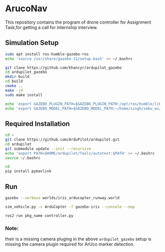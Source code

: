 # ArucoNav
This repository contains the program of drone controller for Assignment Task,for getting a call for internship interview.


## Simulation Setup
```bash
sudo apt install ros-humble-gazebo-ros
echo 'source /usr/share/gazebo-11/setup.bash' >> ~/.bashrc

git clone https://github.com/khancyr/ardupilot_gazebo
cd ardupilot_gazebo
mkdir build
cd build
cmake ..
make -j4
sudo make install

echo 'export GAZEBO_PLUGIN_PATH=$GAZEBO_PLUGIN_PATH:/opt/ros/humble/lib' >> ~/.bashrc
echo 'export GAZEBO_MODEL_PATH=$GAZEBO_MODEL_PATH:~/home/singh/zebu_ws/src/ardupilot_gazebo/models' >> ~/.bashrc
```
## Required Installation
```bash
cd ~
git clone https://github.com/ArduPilot/ardupilot.git
cd ardupilot
git submodule update --init --recursive
echo 'export PATH=$HOME/ardupilot/Tools/autotest:$PATH' >> ~/.bashrc
source ~/.bashrc

cd
pip install pymavlink
```


## Run
```bash
gazebo --verbose worlds/iris_arducopter_runway.world
```
```bash
sim_vehicle.py -v ArduCopter -f gazebo-iris --console --map
```
```bash
ros2 run pkg_name controller.py
```

### Note:
their is a missing camera pluging in the above `ardupilot_gazebo` setup is missing the camera plugin required for ArUco marker detection.
